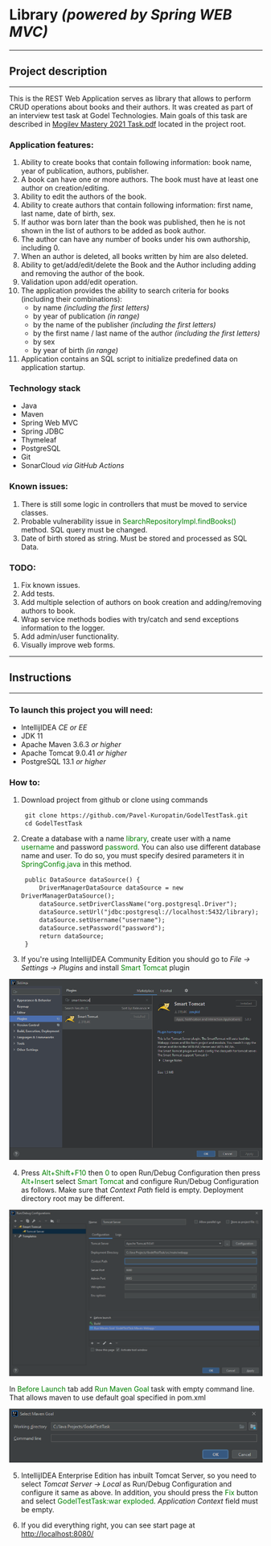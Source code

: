 # Library _(powered by Spring WEB MVC)_
***
## Project description
***
This is the REST Web Application serves as library that allows to perform CRUD operations about books and their authors. It was created as part of an interview test task at Godel Technologies.
Main goals of this task are described in [Mogilev Mastery 2021 Task.pdf](https://github.com/Pavel-Kuropatin/GodelTestTask/blob/main/Mogilev%20Mastery%202021%20Task.pdf) located in the project root.

### Application features:
1. Ability to create books that contain following information: book name, year of publication, authors, publisher.
2. A book can have one or more authors. The book must have at least one author on creation/editing.
3. Ability to edit the authors of the book.
4. Ability to create authors that contain following information: first name, last name, date of birth, sex.
5. If author was born later than the book was published, then he is not shown in the list of authors to be added as book author.
6. The author can have any number of books under his own authorship, including 0.
7. When an author is deleted, all books written by him are also deleted.
8. Ability to get/add/edit/delete the Book and the Author including adding and removing the author of the book.
9. Validation upon add/edit operation.
10. The application provides the ability to search criteria for books (including their combinations):
    * by name _(including the first letters)_
    * by year of publication _(in range)_
    * by the name of the publisher _(including the first letters)_
    * by the first name / last name of the author _(including the first letters)_
    * by sex
    * by year of birth _(in range)_
11. Application contains an SQL script to initialize predefined data on application startup.

### Technology stack
* Java
* Maven
* Spring Web MVC
* Spring JDBC
* Thymeleaf
* PostgreSQL
* Git
* SonarCloud _via GitHub Actions_

### Known issues:
1. There is still some logic in controllers that must be moved to service classes.
2. Probable vulnerability issue in <span style="color:green">SearchRepositoryImpl.findBooks()</span> method. SQL query must be changed.
3. Date of birth stored as string. Must be stored and processed as SQL Data.

### TODO:
1. Fix known issues.
2. Add tests.
3. Add multiple selection of authors on book creation and adding/removing authors to book.
4. Wrap service methods bodies with try/catch and send exceptions information to the logger.
5. Add admin/user functionality.
6. Visually improve web forms.

***
## Instructions
***
### To launch this project you will need:
* IntellijIDEA _CE or EE_
* JDK 11
* Apache Maven 3.6.3 _or higher_
* Apache Tomcat 9.0.41 _or higher_
* PostgreSQL 13.1 _or higher_

### How to:

1. Download project from github or clone using commands

        git clone https://github.com/Pavel-Kuropatin/GodelTestTask.git
        cd GodelTestTask

2. Create a database with a name <span style="color:green">library</span>, create user with a name <span style="color:green">username</span> and password <span style="color:green">password</span>.
   You can also use different database name and user. To do so, you must specify desired parameters it in <span style="color:green">SpringConfig.java</span> in this method.

        public DataSource dataSource() {
            DriverManagerDataSource dataSource = new DriverManagerDataSource();
            dataSource.setDriverClassName("org.postgresql.Driver");
            dataSource.setUrl("jdbc:postgresql://localhost:5432/library);
            dataSource.setUsername("username");
            dataSource.setPassword("password");
            return dataSource;
        }

3. If you're using IntellijIDEA Community Edition you should go to _File -> Settings -> Plugins_ and install <span style="color:green">Smart Tomcat</span> plugin

![Smart Tomcat Plugin](images/Smart%20Tomcat%20Plugin.png)

4. Press <span style="color:green">Alt+Shift+F10</span> then <span style="color:green">0</span> to open Run/Debug Configuration then press <span style="color:green">Alt+Insert</span> select <span style="color:green">Smart Tomcat</span> and configure Run/Debug Configuration as follows. Make sure that _Context Path_ field is empty. Deployment directory root may be different.

![Smart Tomcat Plugin](images/Create%20Run-Debug%20Configuration.png)

In <span style="color:green">Before Launch</span> tab add <span style="color:green">Run Maven Goal</span> task with empty command line. That allows maven to use default goal specified in pom.xml

![Smart Tomcat Plugin](images/Select%20Maven%20Goal.png)

5. IntellijIDEA Enterprise Edition has inbuilt Tomcat Server, so you need to select _Tomcat Server -> Local_ as Run/Debug Configuration and configure it same as above. In addition, you should press the <span style="color:green">Fix</span> button and select <span style="color:green">GodelTestTask:war exploded</span>. _Application Context_ field must be empty.


6. If you did everything right, you can see start page at [http://localhost:8080/](http://localhost:8080/)